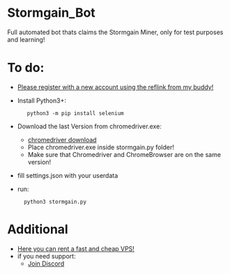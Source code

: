 # Stormgain_Bot
Full automated bot thats claims the Stormgain Miner, only for test purposes and learning!


# To do:
* [Please register with a new account using the reflink from my buddy!](http://github.com)
* Install Python3+:
  ```shell
     python3 -m pip install selenium 
   ```
* Download the last Version from chromedriver.exe:
  * [chromedriver download](https://chromedriver.chromium.org/)
  * Place chromedriver.exe inside stormgain.py folder!
  * Make sure that Chromedriver and ChromeBrowser are on the same version!

* fill settings.json with your userdata
* run:
  ```shell
    python3 stormgain.py
    ``` 

# Additional
* [Here you can rent a fast and cheap VPS!](https://deinserverhost.de/store/aff.php?aff=3606)
* if you need support:
  * [Join Discord](https://discord.gg/YcDZskNUMp)
